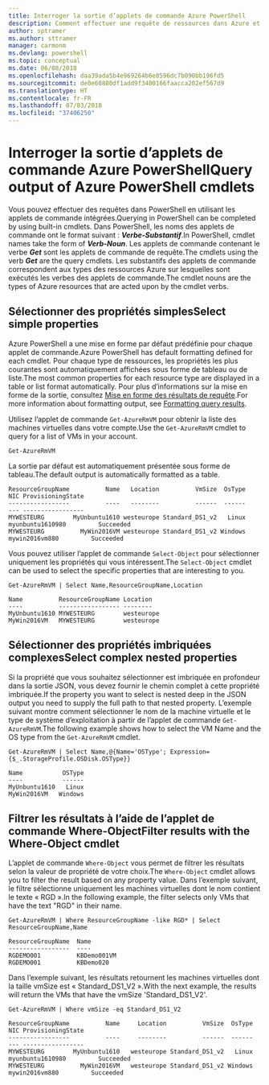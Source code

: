 ```yaml
---
title: Interroger la sortie d’applets de commande Azure PowerShell
description: Comment effectuer une requête de ressources dans Azure et mettre en forme les résultats.
author: sptramer
ms.author: sttramer
manager: carmonm
ms.devlang: powershell
ms.topic: conceptual
ms.date: 06/08/2018
ms.openlocfilehash: daa39ada5b4e969264b6e8596dc7b090bb196fd5
ms.sourcegitcommit: de0e60800df1add9f3400166faacca202ef567d9
ms.translationtype: HT
ms.contentlocale: fr-FR
ms.lasthandoff: 07/03/2018
ms.locfileid: "37406250"
---
```

# <a name="query-output-of-azure-powershell-cmdlets"></a><span data-ttu-id="ba8ce-103">Interroger la sortie d’applets de commande Azure PowerShell</span><span class="sxs-lookup"><span data-stu-id="ba8ce-103">Query output of Azure PowerShell cmdlets</span></span>

<span data-ttu-id="ba8ce-104">Vous pouvez effectuer des requêtes dans PowerShell en utilisant les applets de commande intégrées.</span><span class="sxs-lookup"><span data-stu-id="ba8ce-104">Querying in PowerShell can be completed by using built-in cmdlets.</span></span> <span data-ttu-id="ba8ce-105">Dans PowerShell, les noms des applets de commande ont le format suivant : **_Verbe-Substantif_**.</span><span class="sxs-lookup"><span data-stu-id="ba8ce-105">In PowerShell, cmdlet names take the form of **_Verb-Noun_**.</span></span> <span data-ttu-id="ba8ce-106">Les applets de commande contenant le verbe **_Get_** sont les applets de commande de requête.</span><span class="sxs-lookup"><span data-stu-id="ba8ce-106">The cmdlets using the verb **_Get_** are the query cmdlets.</span></span> <span data-ttu-id="ba8ce-107">Les substantifs des applets de commande correspondent aux types des ressources Azure sur lesquelles sont exécutés les verbes des applets de commande.</span><span class="sxs-lookup"><span data-stu-id="ba8ce-107">The cmdlet nouns are the types of Azure resources that are acted upon by the cmdlet verbs.</span></span>

## <a name="select-simple-properties"></a><span data-ttu-id="ba8ce-108">Sélectionner des propriétés simples</span><span class="sxs-lookup"><span data-stu-id="ba8ce-108">Select simple properties</span></span>

<span data-ttu-id="ba8ce-109">Azure PowerShell a une mise en forme par défaut prédéfinie pour chaque applet de commande.</span><span class="sxs-lookup"><span data-stu-id="ba8ce-109">Azure PowerShell has default formatting defined for each cmdlet.</span></span> <span data-ttu-id="ba8ce-110">Pour chaque type de ressources, les propriétés les plus courantes sont automatiquement affichées sous forme de tableau ou de liste.</span><span class="sxs-lookup"><span data-stu-id="ba8ce-110">The most common properties for each resource type are displayed in a table or list format automatically.</span></span> <span data-ttu-id="ba8ce-111">Pour plus d’informations sur la mise en forme de la sortie, consultez [Mise en forme des résultats de requête](formatting-output.md).</span><span class="sxs-lookup"><span data-stu-id="ba8ce-111">For more information about formatting output, see [Formatting query results](formatting-output.md).</span></span>

<span data-ttu-id="ba8ce-112">Utilisez l’applet de commande `Get-AzureRmVM` pour obtenir la liste des machines virtuelles dans votre compte.</span><span class="sxs-lookup"><span data-stu-id="ba8ce-112">Use the `Get-AzureRmVM` cmdlet to query for a list of VMs in your account.</span></span>

```azurepowershell-interactive
Get-AzureRmVM
```

<span data-ttu-id="ba8ce-113">La sortie par défaut est automatiquement présentée sous forme de tableau.</span><span class="sxs-lookup"><span data-stu-id="ba8ce-113">The default output is automatically formatted as a table.</span></span>

```output
ResourceGroupName          Name   Location          VmSize  OsType              NIC ProvisioningState
-----------------          ----   --------          ------  ------              --- -----------------
MYWESTEURG        MyUnbuntu1610 westeurope Standard_DS1_v2   Linux myunbuntu1610980         Succeeded
MYWESTEURG          MyWin2016VM westeurope Standard_DS1_v2 Windows   mywin2016vm880         Succeeded
```

<span data-ttu-id="ba8ce-114">Vous pouvez utiliser l’applet de commande `Select-Object` pour sélectionner uniquement les propriétés qui vous intéressent.</span><span class="sxs-lookup"><span data-stu-id="ba8ce-114">The `Select-Object` cmdlet can be used to select the specific properties that are interesting to you.</span></span>

```azurepowershell-interactive
Get-AzureRmVM | Select Name,ResourceGroupName,Location
```

```output
Name          ResourceGroupName Location
----          ----------------- --------
MyUnbuntu1610 MYWESTEURG        westeurope
MyWin2016VM   MYWESTEURG        westeurope
```

## <a name="select-complex-nested-properties"></a><span data-ttu-id="ba8ce-115">Sélectionner des propriétés imbriquées complexes</span><span class="sxs-lookup"><span data-stu-id="ba8ce-115">Select complex nested properties</span></span>

<span data-ttu-id="ba8ce-116">Si la propriété que vous souhaitez sélectionner est imbriquée en profondeur dans la sortie JSON, vous devez fournir le chemin complet à cette propriété imbriquée.</span><span class="sxs-lookup"><span data-stu-id="ba8ce-116">If the property you want to select is nested deep in the JSON output you need to supply the full path to that nested property.</span></span> <span data-ttu-id="ba8ce-117">L’exemple suivant montre comment sélectionner le nom de la machine virtuelle et le type de système d’exploitation à partir de l’applet de commande `Get-AzureRmVM`.</span><span class="sxs-lookup"><span data-stu-id="ba8ce-117">The following example shows how to select the VM Name and the OS type from the `Get-AzureRmVM` cmdlet.</span></span>

```azurepowershell-interactive
Get-AzureRmVM | Select Name,@{Name='OSType'; Expression={$_.StorageProfile.OSDisk.OSType}}
```

```output
Name           OSType
----           ------
MyUnbuntu1610   Linux
MyWin2016VM   Windows
```

## <a name="filter-results-with-the-where-object-cmdlet"></a><span data-ttu-id="ba8ce-118">Filtrer les résultats à l’aide de l’applet de commande Where-Object</span><span class="sxs-lookup"><span data-stu-id="ba8ce-118">Filter results with the Where-Object cmdlet</span></span>

<span data-ttu-id="ba8ce-119">L’applet de commande `Where-Object` vous permet de filtrer les résultats selon la valeur de propriété de votre choix.</span><span class="sxs-lookup"><span data-stu-id="ba8ce-119">The `Where-Object` cmdlet allows you to filter the result based on any property value.</span></span> <span data-ttu-id="ba8ce-120">Dans l’exemple suivant, le filtre sélectionne uniquement les machines virtuelles dont le nom contient le texte « RGD ».</span><span class="sxs-lookup"><span data-stu-id="ba8ce-120">In the following example, the filter selects only VMs that have the text "RGD" in their name.</span></span>

```azurepowershell-interactive
Get-AzureRmVM | Where ResourceGroupName -like RGD* | Select ResourceGroupName,Name
```

```output
ResourceGroupName  Name
-----------------  ----
RGDEMO001          KBDemo001VM
RGDEMO001          KBDemo020
```

<span data-ttu-id="ba8ce-121">Dans l’exemple suivant, les résultats retournent les machines virtuelles dont la taille vmSize est « Standard_DS1_V2 ».</span><span class="sxs-lookup"><span data-stu-id="ba8ce-121">With the next example, the results will return the VMs that have the vmSize 'Standard_DS1_V2'.</span></span>

```azurepowershell-interactive
Get-AzureRmVM | Where vmSize -eq Standard_DS1_V2
```

```output
ResourceGroupName          Name     Location          VmSize  OsType              NIC ProvisioningState
-----------------          ----     --------          ------  ------              --- -----------------
MYWESTEURG        MyUnbuntu1610   westeurope Standard_DS1_v2   Linux myunbuntu1610980         Succeeded
MYWESTEURG          MyWin2016VM   westeurope Standard_DS1_v2 Windows   mywin2016vm880         Succeeded
```